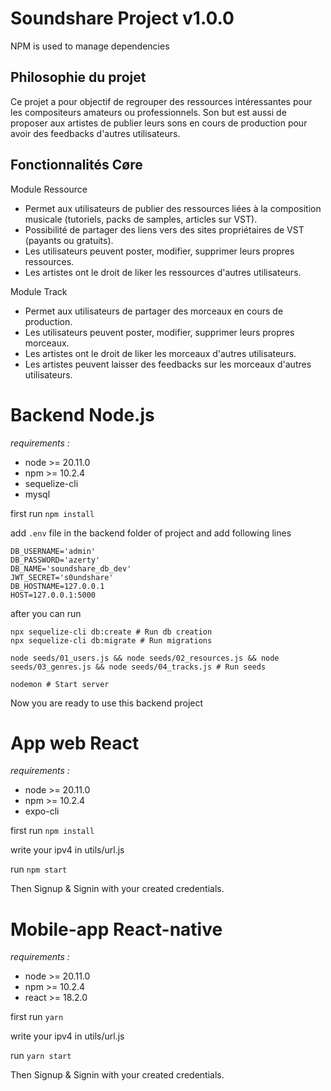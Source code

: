# Soundshare Project v1.0.0
NPM is used to manage dependencies

## Philosophie du projet
Ce projet a pour objectif de regrouper des ressources intéressantes pour les compositeurs amateurs ou professionnels.
Son but est aussi de proposer aux artistes de publier leurs sons en cours de production pour avoir des feedbacks d'autres utilisateurs.

## Fonctionnalités Cøre
Module Ressource
- Permet aux utilisateurs de publier des ressources liées à la composition musicale (tutoriels, packs de samples, articles sur VST).
- Possibilité de partager des liens vers des sites propriétaires de VST (payants ou gratuits).
- Les utilisateurs peuvent poster, modifier, supprimer leurs propres ressources.
- Les artistes ont le droit de liker les ressources d'autres utilisateurs.

Module Track
- Permet aux utilisateurs de partager des morceaux en cours de production.
- Les utilisateurs peuvent poster, modifier, supprimer leurs propres morceaux.
- Les artistes ont le droit de liker les morceaux d'autres utilisateurs.
- Les artistes peuvent laisser des feedbacks sur les morceaux d'autres utilisateurs.


# Backend Node.js
*requirements :*
- node >= 20.11.0
- npm >= 10.2.4
- sequelize-cli
- mysql

first run `npm install`

add `.env` file in the backend folder of project and add following lines
```text
DB_USERNAME='admin'
DB_PASSWORD='azerty'
DB_NAME='soundshare_db_dev'
JWT_SECRET='s0undshare'
DB_HOSTNAME=127.0.0.1
HOST=127.0.0.1:5000
```
after you can run
```shell
npx sequelize-cli db:create # Run db creation
npx sequelize-cli db:migrate # Run migrations

node seeds/01_users.js && node seeds/02_resources.js && node seeds/03_genres.js && node seeds/04_tracks.js # Run seeds

nodemon # Start server
```
Now you are ready to use this backend project

# App web React
*requirements :*
- node >= 20.11.0
- npm >= 10.2.4
- expo-cli

first run `npm install`

write your ipv4 in utils/url.js

run `npm start`

Then Signup & Signin with your created credentials.
<!-- you can now use `backend/seeds/01_users.js` credentials -->

# Mobile-app React-native
*requirements :*
- node >= 20.11.0
- npm >= 10.2.4
- react >= 18.2.0

first run `yarn`

write your ipv4 in utils/url.js

run `yarn start`

Then Signup & Signin with your created credentials.
<!-- you can now use `backend/seeds/01_users.js` credentials -->